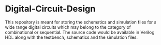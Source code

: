 # Digital-Circuit-Design
This repository is meant for storing the schematics and simulation files for a wide range digital circuits which may belong to the category of combinational or sequential. The source code would be available in Verilog HDL along with the testbench, schematics and the simulation files.
